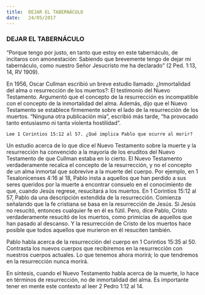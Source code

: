 ```yaml
---
title:  DEJAR EL TABERNÁCULO
date:   24/05/2017
---
```


### DEJAR EL TABERNÁCULO

“Porque tengo por justo, en tanto que estoy en este tabernáculo, de incitaros con amonestación: Sabiendo que  brevemente tengo de dejar mi tabernáculo, como nuestro Señor Jesucristo me ha declarado” (2 Ped. 1:13, 14,  RV 1909).

En 1956, Oscar Cullman escribió un breve estudio llamado: ¿Inmortalidad del alma o resurrección de los  muertos?: El testimonio del Nuevo Testamento. Argumentó que el concepto de la resurrección es incompatible  con el concepto de la inmortalidad del alma. Además, dijo que el Nuevo Testamento se establece firmemente sobre el lado de la resurrección de los muertos.
“Ninguna otra publicación mía”, escribió más tarde, “ha provocado tanto entusiasmo ni tanta violenta  hostilidad”.

`Lee 1 Corintios 15:12 al 57. ¿Qué implica Pablo que ocurre al morir?`

Un estudio acerca de lo que dice el Nuevo Testamento sobre la muerte y la resurrección ha convencido a la  mayoría de los eruditos del Nuevo Testamento de que Cullman estaba en lo cierto. El Nuevo Testamento  verdaderamente recalca el concepto de la resurrección, y no el concepto de un alma inmortal que sobrevive a  la muerte del cuerpo. Por ejemplo, en 1 Tesalonicenses 4:16 al 18, Pablo insta a aquellos que han perdido a sus  seres queridos por la muerte a encontrar consuelo en el conocimiento de que, cuando Jesús regrese, resucitará  a los muertos. En 1 Corintios 15:12 al 57, Pablo da una descripción extendida de la resurrección. Comienza  señalando que la fe cristiana se basa en la resurrección de Jesús. Si Jesús no resucitó, entonces cualquier fe en  él es fútil. Pero, dice Pablo, Cristo verdaderamente resucitó de los muertos, como primicias de aquellos que han pasado al descanso. Y la resurrección de Cristo de los muertos hace posible que todos aquellos que murieron  en él resuciten también. 

Pablo habla acerca de la resurrección del cuerpo en 1 Corintios 15:35 al 50. Contrasta los nuevos cuerpos que  recibiremos en la resurrección con nuestros cuerpos actuales. Lo que tenemos ahora morirá; lo que tendremos  en la resurrección nunca morirá. 

En síntesis, cuando el Nuevo Testamento habla acerca de la muerte, lo hace en términos de resurrección, no de  inmortalidad del alma. Es importante tener en mente este contexto al leer 2 Pedro 1:12 al 14. 